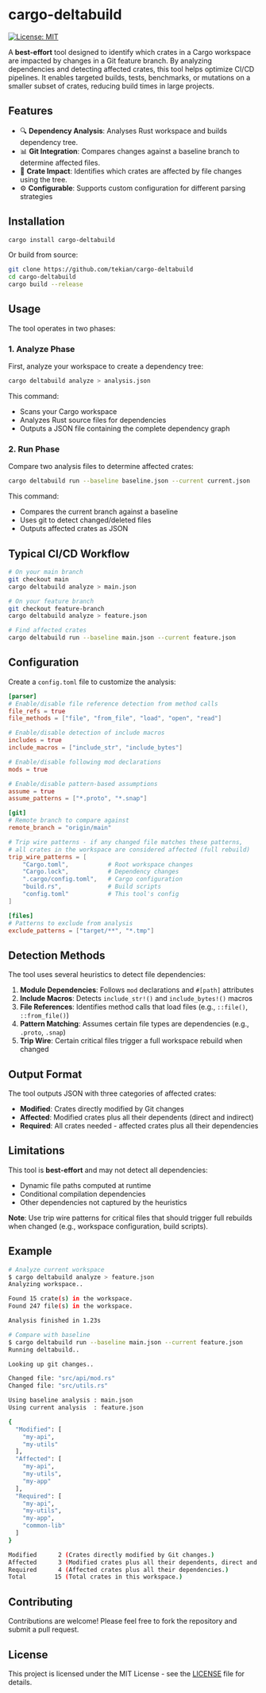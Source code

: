 # cargo-deltabuild

[![License: MIT](https://img.shields.io/badge/License-MIT-yellow.svg)](https://opensource.org/licenses/MIT)

A **best-effort** tool designed to identify which crates in a Cargo workspace are impacted by changes in a Git feature branch. By analyzing dependencies and detecting affected crates, this tool helps optimize CI/CD pipelines. It enables targeted builds, tests, benchmarks, or mutations on a smaller subset of crates, reducing build times in large projects.

## Features

- 🔍 **Dependency Analysis**: Analyses Rust workspace and builds dependency tree.
- 📊 **Git Integration**: Compares changes against a baseline branch to determine affected files.
- 🎯 **Crate Impact**: Identifies which crates are affected by file changes using the tree.
- ⚙️ **Configurable**: Supports custom configuration for different parsing strategies

## Installation

```bash
cargo install cargo-deltabuild
```

Or build from source:

```bash
git clone https://github.com/tekian/cargo-deltabuild
cd cargo-deltabuild
cargo build --release
```

## Usage

The tool operates in two phases:

### 1. Analyze Phase

First, analyze your workspace to create a dependency tree:

```bash
cargo deltabuild analyze > analysis.json
```

This command:
- Scans your Cargo workspace
- Analyzes Rust source files for dependencies
- Outputs a JSON file containing the complete dependency graph

### 2. Run Phase

Compare two analysis files to determine affected crates:

```bash
cargo deltabuild run --baseline baseline.json --current current.json
```

This command:
- Compares the current branch against a baseline
- Uses git to detect changed/deleted files
- Outputs affected crates as JSON

## Typical CI/CD Workflow

```bash
# On your main branch
git checkout main
cargo deltabuild analyze > main.json

# On your feature branch
git checkout feature-branch
cargo deltabuild analyze > feature.json

# Find affected crates
cargo deltabuild run --baseline main.json --current feature.json
```

## Configuration

Create a `config.toml` file to customize the analysis:

```toml
[parser]
# Enable/disable file reference detection from method calls
file_refs = true
file_methods = ["file", "from_file", "load", "open", "read"]

# Enable/disable detection of include macros
includes = true
include_macros = ["include_str", "include_bytes"]

# Enable/disable following mod declarations
mods = true

# Enable/disable pattern-based assumptions
assume = true
assume_patterns = ["*.proto", "*.snap"]

[git]
# Remote branch to compare against
remote_branch = "origin/main"

# Trip wire patterns - if any changed file matches these patterns,
# all crates in the workspace are considered affected (full rebuild)
trip_wire_patterns = [
    "Cargo.toml",           # Root workspace changes
    "Cargo.lock",           # Dependency changes  
    ".cargo/config.toml",   # Cargo configuration
    "build.rs",             # Build scripts
    "config.toml"           # This tool's config
]

[files]
# Patterns to exclude from analysis
exclude_patterns = ["target/**", "*.tmp"]
```

## Detection Methods

The tool uses several heuristics to detect file dependencies:

1. **Module Dependencies**: Follows `mod` declarations and `#[path]` attributes
2. **Include Macros**: Detects `include_str!()` and `include_bytes!()` macros
3. **File References**: Identifies method calls that load files (e.g., `::file()`, `::from_file()`)
4. **Pattern Matching**: Assumes certain file types are dependencies (e.g., `.proto`, `.snap`)
5. **Trip Wire**: Certain critical files trigger a full workspace rebuild when changed

## Output Format

The tool outputs JSON with three categories of affected crates:

- **Modified**: Crates directly modified by Git changes
- **Affected**: Modified crates plus all their dependents (direct and indirect)
- **Required**: All crates needed - affected crates plus all their dependencies

## Limitations

This tool is **best-effort** and may not detect all dependencies:

- Dynamic file paths computed at runtime
- Conditional compilation dependencies
- Other dependencies not captured by the heuristics

**Note**: Use trip wire patterns for critical files that should trigger full rebuilds when changed (e.g., workspace configuration, build scripts).


## Example

```bash
# Analyze current workspace
$ cargo deltabuild analyze > feature.json
Analyzing workspace..

Found 15 crate(s) in the workspace.
Found 247 file(s) in the workspace.

Analysis finished in 1.23s

# Compare with baseline
$ cargo deltabuild run --baseline main.json --current feature.json
Running deltabuild..

Looking up git changes..

Changed file: "src/api/mod.rs"
Changed file: "src/utils.rs"

Using baseline analysis : main.json
Using current analysis  : feature.json

{
  "Modified": [
    "my-api",
    "my-utils"
  ],
  "Affected": [
    "my-api",
    "my-utils",
    "my-app"
  ],
  "Required": [
    "my-api",
    "my-utils", 
    "my-app",
    "common-lib"
  ]
}

Modified      2 (Crates directly modified by Git changes.)
Affected      3 (Modified crates plus all their dependents, direct and indirect.)
Required      4 (Affected crates plus all their dependencies.)
Total        15 (Total crates in this workspace.)
```

## Contributing

Contributions are welcome! Please feel free to fork the repository and submit a pull request.

## License

This project is licensed under the MIT License - see the [LICENSE](LICENSE) file for details.